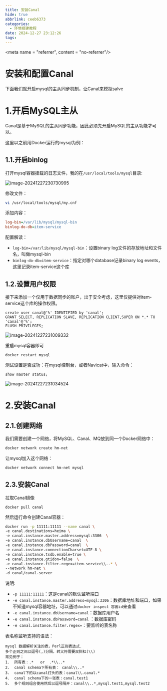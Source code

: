 ```yaml
---
title: 安装Canal
hide: true
abbrlink: ceeb6373
categories:
  - 环境搭建教程
date: 2024-12-27 23:12:26
tags:
---
```

<meta name = "referrer", content = "no-referrer"/>

# 安装和配置Canal



下面我们就开启mysql的主从同步机制，让Canal来模拟salve

# 1.开启MySQL主从

Canal是基于MySQL的主从同步功能，因此必须先开启MySQL的主从功能才可以。

这里以之前用Docker运行的mysql为例：

## 1.1.开启binlog

打开mysql容器挂载的日志文件，我的在`/usr/local/tools/mysql`目录:

![image-20241227230730995](https://gitee.com/cmyk359/img/raw/master/img/image-20241227230730995-2024-12-2723:07:32.png)

修改文件：

```sh
vi /usr/local/tools/mysql/my.cnf
```

添加内容：

```ini
log-bin=/var/lib/mysql/mysql-bin
binlog-do-db=item-service
```

配置解读：

- `log-bin=/var/lib/mysql/mysql-bin`：设置binary log文件的存放地址和文件名，叫做mysql-bin
- `binlog-do-db=item-service`：指定对哪个database记录binary log events，这里记录item-service这个库





## 1.2.设置用户权限

接下来添加一个仅用于数据同步的账户，出于安全考虑，这里仅提供对item-service这个库的操作权限。

```mysql
create user canal@'%' IDENTIFIED by 'canal';
GRANT SELECT, REPLICATION SLAVE, REPLICATION CLIENT,SUPER ON *.* TO 'canal'@'%';
FLUSH PRIVILEGES;
```

![image-20241227231009332](https://gitee.com/cmyk359/img/raw/master/img/image-20241227231009332-2024-12-2723:10:13.png)

重启mysql容器即可

```
docker restart mysql
```



测试设置是否成功：在mysql控制台，或者Navicat中，输入命令：

```
show master status;
```

![image-20241227231034524](https://gitee.com/cmyk359/img/raw/master/img/image-20241227231034524-2024-12-2723:11:13.png) 



# 2.安装Canal



## 2.1.创建网络

我们需要创建一个网络，将MySQL、Canal、MQ放到同一个Docker网络中：

```sh
docker network create hm-net
```

让mysql加入这个网络：

```sh
docker network connect hm-net mysql
```





## 2.3.安装Canal

拉取Canal镜像

```
docker pull canal
```



然后运行命令创建Canal容器：

```sh
docker run -p 11111:11111 --name canal \
-e canal.destinations=heima \
-e canal.instance.master.address=mysql:3306  \
-e canal.instance.dbUsername=canal  \
-e canal.instance.dbPassword=canal  \
-e canal.instance.connectionCharset=UTF-8 \
-e canal.instance.tsdb.enable=true \
-e canal.instance.gtidon=false  \
-e canal.instance.filter.regex=item-service\\..* \
--network hm-net \
-d canal/canal-server
```



说明:

- `-p 11111:11111`：这是canal的默认监听端口
- `-e canal.instance.master.address=mysql:3306`：数据库地址和端口，如果不知道mysql容器地址，可以通过`docker inspect 容器id`来查看
- `-e canal.instance.dbUsername=canal`：数据库用户名
- `-e canal.instance.dbPassword=canal` ：数据库密码
- `-e canal.instance.filter.regex=`：要监听的表名称

表名称监听支持的语法：

```
mysql 数据解析关注的表，Perl正则表达式.
多个正则之间以逗号(,)分隔，转义符需要双斜杠(\\) 
常见例子：
1.  所有表：.*   or  .*\\..*
2.  canal schema下所有表： canal\\..*
3.  canal下的以canal打头的表：canal\\.canal.*
4.  canal schema下的一张表：canal.test1
5.  多个规则组合使用然后以逗号隔开：canal\\..*,mysql.test1,mysql.test2 
```

